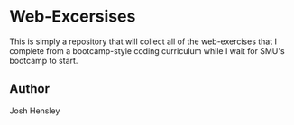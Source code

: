 # Web-Excersises

This is simply a repository that will collect all of the web-exercises that I complete from a bootcamp-style coding curriculum while I wait for SMU's bootcamp to start.

## Author

Josh Hensley
